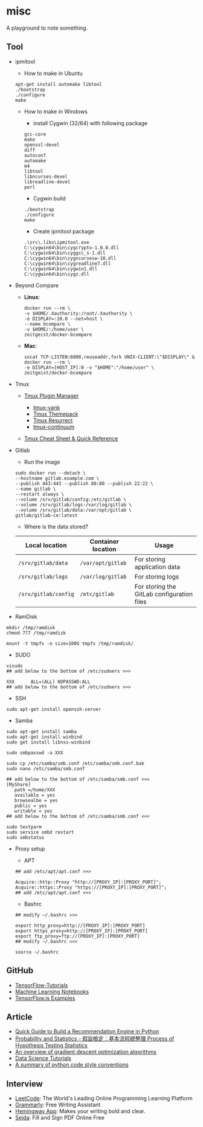 # misc

A playground to note something.

## Tool
- ipmitool

    - How to make in Ubuntu

    ```
    apt-get install automake libtool
    ./bootstrap
    ./configure
    make
    ```

    - How to make in Windows
      
        - install Cygwin (32/64) with following package
        ```
        gcc-core
        make
        openssl-devel
        diff
        autoconf
        automake
        m4
        libtool
        libncurses-devel
        libreadline-devel
        perl
        ```

        - Cygwin build
        ```
        ./bootstrap
        ./configure
        make
        ```

        - Create ipmitool package
        ```
        .\src\.libs\ipmitool.exe
        C:\cygwin64\bin\cygcrypto-1.0.0.dll
        C:\cygwin64\bin\cyggcc_s-1.dll
        C:\cygwin64\bin\cygncursesw-10.dll
        C:\cygwin64\bin\cygreadline7.dll
        C:\cygwin64\bin\cygwin1.dll
        C:\cygwin64\bin\cygz.dll
        ```

- Beyond Compare

    - __Linux__:
        ```
        docker run --rm \
        -v $HOME/.Xauthority:/root/.Xauthority \
        -e DISPLAY=:10.0 --net=host \
        --name bcompare \
        -v $HOME/:/home/user \
        zeitgeist/docker-bcompare
        ```
    - __Mac__:
        ```
        socat TCP-LISTEN:6000,reuseaddr,fork UNIX-CLIENT:\"$DISPLAY\" &
        docker run --rm \
        -e DISPLAY=[HOST_IP]:0 -v "$HOME":"/home/user" \
        zeitgeist/docker-bcompare
        ```
* Tmux

    * [Tmux Plugin Manager](https://github.com/tmux-plugins/tpm)

        * [tmux-yank](https://github.com/tmux-plugins/tmux-yank)
        * [Tmux Themepack](https://github.com/jimeh/tmux-themepack)
        * [Tmux Resurrect](https://github.com/tmux-plugins/tmux-resurrect)
        * [tmux-continuum](https://github.com/tmux-plugins/tmux-continuum)

    * [Tmux Cheat Sheet & Quick Reference](https://tmuxcheatsheet.com/)

* Gitlab

    - Run the image

    ```
    sudo docker run --detach \
	--hostname gitlab.example.com \
	--publish 443:443 --publish 80:80 --publish 22:22 \
	--name gitlab \
	--restart always \
	--volume /srv/gitlab/config:/etc/gitlab \
	--volume /srv/gitlab/logs:/var/log/gitlab \
	--volume /srv/gitlab/data:/var/opt/gitlab \
	gitlab/gitlab-ce:latest
    ```

    - Where is the data stored?

    | Local location       | Container location | Usage                                      |
    |----------------------|--------------------|--------------------------------------------|
    | `/srv/gitlab/data`   | `/var/opt/gitlab`  | For storing application data               |
    | `/srv/gitlab/logs`   | `/var/log/gitlab`  | For storing logs                           |
    | `/srv/gitlab/config` | `/etc/gitlab`      | For storing the GitLab configuration files |

* RamDisk
```
mkdir /tmp/ramdisk
chmod 777 /tmp/ramdisk

mount -t tmpfs -o size=100G tmpfs /tmp/ramdisk/
```
* SUDO
```
visudo
## add below to the bottom of /etc/sudoers >>>

XXX      ALL=(ALL) NOPASSWD:ALL
## add below to the bottom of /etc/sudoers >>>
```

* SSH
```
sudo apt-get install openssh-server
```

* Samba
```
sudo apt-get install samba
sudo apt-get install winbind
sudo get install libnss-winbind

sudo smbpasswd -a XXX

sudo cp /etc/samba/smb.conf /etc/samba/smb.conf.bak
sudo nano /etc/samba/smb.conf

## add below to the bottom of /etc/samba/smb.conf >>>
[MyShare]
   path =/home/XXX
   available = yes
   browsealbe = yes
   public = yes
   writable = yes
## add below to the bottom of /etc/samba/smb.conf <<<

sudo testparm
sudo service smbd restart
sudo smbstatus
```

* Proxy setup

    * APT
    ```
    ## add /etc/apt/apt.conf >>>

    Acquire::http::Proxy "http://[PROXY_IP]:[PROXY_PORT]";
    Acquire::https::Proxy "https://[PROXY_IP]:[PROXY_PORT]";
    ## add /etc/apt/apt.conf <<<
    ```

    * Bashrc
    ```
    ## modify ~/.bashrc >>>

    export http_proxy=http://[PROXY_IP]:[PROXY_PORT]
    export https_proxy=http://[PROXY_IP]:[PROXY_PORT]
    export ftp_proxy=ftp://[PROXY_IP]:[PROXY_PORT]
    ## modify ~/.bashrc <<<

    source ~/.bashrc
    ```

## GitHub
- [TensorFlow-Tutorials](https://github.com/Hvass-Labs/TensorFlow-Tutorials)
- [Machine Learning Notebooks](https://github.com/ageron/handson-ml)
- [TensorFlow.js Examples](https://github.com/tensorflow/tfjs-examples)

## Article
- [Quick Guide to Build a Recommendation Engine in Python](https://www.analyticsvidhya.com/blog/2016/06/quick-guide-build-recommendation-engine-python/)
- [Probability and Statistics - 假設檢定：基本流程總整理 Process of Hypothesis Testing Statistics](http://mropengate.blogspot.com/2015/03/hypothesis-testing-p-value.html)
- [An overview of gradient descent optimization algorithms](http://ruder.io/optimizing-gradient-descent/)
- [Data Science Tutorials](https://www.topcoder.com/community/data-science/data-science-tutorials/)
- [A summary of python code style conventions](https://development.robinwinslow.uk/2014/01/05/summary-of-python-code-style-conventions/)

## Interview
- [LeetCode](https://leetcode.com/): The World's Leading Online Programming Learning Platform
- [Grammarly](https://www.grammarly.com/): Free Writing Assistant
- [Hemingway App](http://www.hemingwayapp.com/): Makes your writing bold and clear.
- [Sejda](https://www.sejda.com/sign-pdf): Fill and Sign PDF Online Free